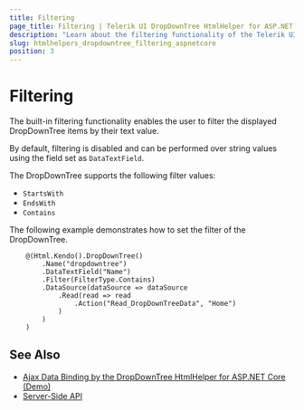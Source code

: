 ```yaml
---
title: Filtering
page_title: Filtering | Telerik UI DropDownTree HtmlHelper for ASP.NET Core
description: "Learn about the filtering functionality of the Telerik UI DropDownTree HtmlHelper for ASP.NET Core (MVC 6 or ASP.NET Core MVC)."
slug: htmlhelpers_dropdowntree_filtering_aspnetcore
position: 3
---
```


# Filtering

The built-in filtering functionality enables the user to filter the displayed DropDownTree items by their text value.

By default, filtering is disabled and can be performed over string values using the field set as `DataTextField`.

The DropDownTree supports the following filter values:

* `StartsWith`
* `EndsWith`
* `Contains`

The following example demonstrates how to set the filter of the DropDownTree.

```
    @(Html.Kendo().DropDownTree()
        .Name("dropdowntree")
        .DataTextField("Name")
        .Filter(FilterType.Contains)
        .DataSource(dataSource => dataSource
            .Read(read => read
                .Action("Read_DropDownTreeData", "Home")
            )
        )
    )
```

## See Also

* [Ajax Data Binding by the DropDownTree HtmlHelper for ASP.NET Core (Demo)](https://demos.telerik.com/aspnet-core/dropdowntree/remote-data-binding)
* [Server-Side API](/api/dropdowntree)
